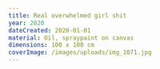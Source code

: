 ```yaml
---
title: Real overwhelmed girl shit
year: 2020
dateCreated: 2020-01-01
material: Oil, spraypaint on canvas
dimensions: 100 x 100 cm
coverImage: /images/uploads/img_1071.jpg
---
```

